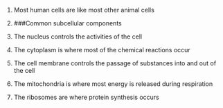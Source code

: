 1. Most human cells are like most other animal cells

2. ###Common subcellular components
 1. The nucleus controls the activities of the cell
 2. The cytoplasm is where most of the chemical reactions occur
 3. The cell membrane controls the passage of substances into and out of the cell
 4. The mitochondria is where most energy is released during respiration
 5. The ribosomes are where protein synthesis occurs
